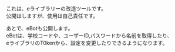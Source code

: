 これは、eライブラリーの改造ツールです。<br>
公開はしますが、使用は自己責任です。<br>

あとで、eBotも公開します。<br>
eBotは、学校コードや、ユーザーID,パスワードから名前を取得したり、<br>
eライブラリのT0kenから、設定を変更したりできるようになります。<br>

